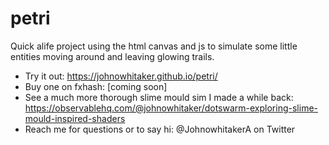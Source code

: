 # petri
Quick alife project using the html canvas and js to simulate some little entities moving around and leaving glowing trails. 
- Try it out: https://johnowhitaker.github.io/petri/
- Buy one on fxhash: [coming soon]
- See a much more thorough slime mould sim I made a while back: https://observablehq.com/@johnowhitaker/dotswarm-exploring-slime-mould-inspired-shaders
- Reach me for questions or to say hi: @JohnowhitakerA on Twitter
